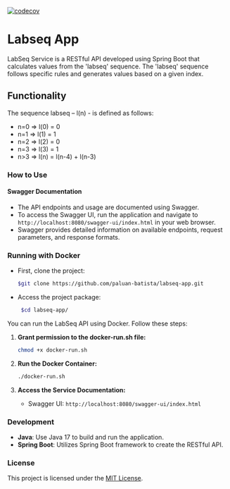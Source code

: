 [![codecov](https://app.codecov.io/gh/paluan-batista/labseq-app/branch/main/graph/badge.svg)](https://codecov.io/gh/paluan-batista/labseq-app/)
# Labseq App


LabSeq Service is a RESTful API developed using Spring Boot that calculates values from the 'labseq' sequence. The 'labseq' sequence follows specific rules and generates values based on a given index.
## Functionality

The sequence labseq – l(n) - is defined as follows:
- n=0 => l(0) = 0
- n=1 => l(1) = 1
- n=2 => l(2) = 0
- n=3 => l(3) = 1
- n>3 => l(n) = l(n-4) + l(n-3)

### How to Use

#### Swagger Documentation
- The API endpoints and usage are documented using Swagger.
- To access the Swagger UI, run the application and navigate to `http://localhost:8080/swagger-ui/index.html` in your web browser.
- Swagger provides detailed information on available endpoints, request parameters, and response formats.

### Running with Docker

- First, clone the project:
   ```bash
   $git clone https://github.com/paluan-batista/labseq-app.git
  ```

- Access the project package:
  ```bash
   $cd labseq-app/
  ```

You can run the LabSeq API using Docker. Follow these steps:

1. **Grant permission to the docker-run.sh file:**
    ```bash
    chmod +x docker-run.sh
    ```

2. **Run the Docker Container:**
    ```bash
    ./docker-run.sh
    ```

3. **Access the Service Documentation:**
   - Swagger UI: `http://localhost:8080/swagger-ui/index.html`

### Development

- **Java**: Use Java 17 to build and run the application.
- **Spring Boot**: Utilizes Spring Boot framework to create the RESTful API.

### License
This project is licensed under the [MIT License](LICENSE).
